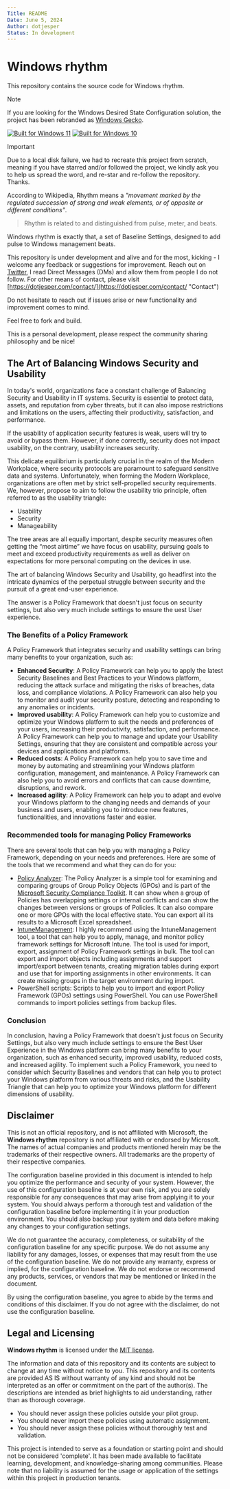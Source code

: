 ```yaml
---
Title: README
Date: June 5, 2024
Author: dotjesper
Status: In development
---
```


# Windows rhythm

This repository contains the source code for Windows rhythm.

> [!NOTE] 
> If you are looking for the Windows Desired State Configuration solution, the project has been rebranded as [Windows Gecko](https://github.com/dotjesper/windows-gecko "Windows Gecko").

[![Built for Windows 11](https://img.shields.io/badge/Built%20for%20Windows%2011-Yes-blue?style=flat)](https://windows.com/ "Built for Windows 11")
[![Built for Windows 10](https://img.shields.io/badge/Built%20for%20Windows%2010-Yes-blue?style=flat)](https://windows.com/ "Built for Windows 10")

> [!IMPORTANT]  
> Due to a local disk failure, we had to recreate this project from scratch, meaning if you have starred and/or followed the project, we kindly ask you to help us spread the word, and re-star and re-follow the repository. Thanks.

According to Wikipedia, Rhythm means a *"movement marked by the regulated succession of strong and weak elements, or of opposite or different conditions"*.

> Rhythm is related to and distinguished from pulse, meter, and beats.

Windows rhythm is exactly that, a set of Baseline Settings, designed to add pulse to Windows management beats.

This repository is under development and alive and for the most, kicking - I welcome any feedback or suggestions for improvement. Reach out on [Twitter](https://twitter.com/dotjesper "dotjesper"), I read Direct Messages (DMs) and allow them from people I do not follow. For other means of contact, please visit [https://dotjesper.com/contact/](https://dotjesper.com/contact/ "Contact")

Do not hesitate to reach out if issues arise or new functionality and improvement comes to mind.

Feel free to fork and build.

This is a personal development, please respect the community sharing philosophy and be nice!

## The Art of Balancing Windows Security and Usability

In today's world, organizations face a constant challenge of Balancing Security and Usability in IT systems. Security is essential to protect data, assets, and reputation from cyber threats, but it can also impose restrictions and limitations on the users, affecting their productivity, satisfaction, and performance.

If the usability of application security features is weak, users will try to avoid or bypass them. However, if done correctly, security does not impact usability, on the contrary, usability increases security.

This delicate equilibrium is particularly crucial in the realm of the Modern Workplace, where security protocols are paramount to safeguard sensitive data and systems. Unfortunately, when forming the Modern Workplace, organizations are often met by strict self-propelled security requirements. We, however, propose to aim to follow the usability trio principle, often referred to as the usability triangle:

- Usability
- Security
- Manageability

The tree areas are all equally important, despite security measures often getting the “most airtime” we have focus on usability, pursuing goals to meet and exceed productivity requirements as well as deliver on expectations for more personal computing on the devices in use.

The art of balancing Windows Security and Usability, go headfirst into the intricate dynamics of the perpetual struggle between security and the pursuit of a great end-user experience.

The answer is a Policy Framework that doesn't just focus on security settings, but also very much include settings to ensure the uest User experience.

### The Benefits of a Policy Framework

A Policy Framework that integrates security and usability settings can bring many benefits to your organization, such as:

- **Enhanced Security**: A Policy Framework can help you to apply the latest Security Baselines and Best Practices to your Windows platform, reducing the attack surface and mitigating the risks of breaches, data loss, and compliance violations. A Policy Framework can also help you to monitor and audit your security posture, detecting and responding to any anomalies or incidents.
- **Improved usability**: A Policy Framework can help you to customize and optimize your Windows platform to suit the needs and preferences of your users, increasing their productivity, satisfaction, and performance. A Policy Framework can help you to manage and update your Usability Settings, ensuring that they are consistent and compatible across your devices and applications and platforms.
- **Reduced costs**: A Policy Framework can help you to save time and money by automating and streamlining your Windows platform configuration, management, and maintenance. A Policy Framework can also help you to avoid errors and conflicts that can cause downtime, disruptions, and rework.
- **Increased agility**: A Policy Framework can help you to adapt and evolve your Windows platform to the changing needs and demands of your business and users, enabling you to introduce new features, functionalities, and innovations faster and easier.

### Recommended tools for managing Policy Frameworks

There are several tools that can help you with managing a Policy Framework, depending on your needs and preferences. Here are some of the tools that we recommend and what they can do for you: 

- [Policy Analyzer](https://www.microsoft.com/en-us/download/details.aspx?id=55319 "Policy Analyzer"): The Policy Analyzer is a simple tool for examining and comparing groups of Group Policy Objects (GPOs) and is part of the [Microsoft Security Compliance Toolkit](https://www.microsoft.com/en-us/download/details.aspx?id=55319 "Microsoft Security Compliance Toolkit"). It can show when a group of Policies has overlapping settings or internal conflicts and can show the changes between versions or groups of Policies. It can also compare one or more GPOs with the local effective state. You can export all its results to a Microsoft Excel spreadsheet. 
- [IntuneManagement](https://github.com/Micke-K/IntuneManagement "IntuneManagement"): I highly recommend using the IntuneManagement tool, a tool that can help you to apply, manage, and monitor policy framework settings for Microsoft Intune. The tool is used for import, export, assignment of Policy Framework settings in bulk. The tool can export and import objects including assignments and support import/export between tenants, creating migration tables during export and use that for importing assignments in other environments. It can create missing groups in the target environment during import. 
- PowerShell scripts: Scripts to help you to import and export Policy Framework (GPOs) settings using PowerShell. You can use PowerShell commands to import policies settings from backup files. 

### Conclusion

In conclusion, having a Policy Framework that doesn't just focus on Security Settings, but also very much include settings to ensure the Best User Experience in the Windows platform can bring many benefits to your organization, such as enhanced security, improved usability, reduced costs, and increased agility.
To implement such a Policy Framework, you need to consider which Security Baselines and vendors that can help you to protect your Windows platform from various threats and risks, and the Usability Triangle that can help you to optimize your Windows platform for different dimensions of usability.

## Disclaimer

This is not an official repository, and is not affiliated with Microsoft, the **Windows rhythm** repository is not affiliated with or endorsed by Microsoft. The names of actual companies and products mentioned herein may be the trademarks of their respective owners. All trademarks are the property of their respective companies.

The configuration baseline provided in this document is intended to help you optimize the performance and security of your system. However, the use of this configuration baseline is at your own risk, and you are solely responsible for any consequences that may arise from applying it to your system. You should always perform a thorough test and validation of the configuration baseline before implementing it in your production environment. You should also backup your system and data before making any changes to your configuration settings.

We do not guarantee the accuracy, completeness, or suitability of the configuration baseline for any specific purpose. We do not assume any liability for any damages, losses, or expenses that may result from the use of the configuration baseline. We do not provide any warranty, express or implied, for the configuration baseline. We do not endorse or recommend any products, services, or vendors that may be mentioned or linked in the document.

By using the configuration baseline, you agree to abide by the terms and conditions of this disclaimer. If you do not agree with the disclaimer, do not use the configuration baseline.

## Legal and Licensing

**Windows rhythm** is licensed under the [MIT license](./blob/main/LICENSE "MIT license").

The information and data of this repository and its contents are subject to change at any time without notice to you. This repository and its contents are provided AS IS without warranty of any kind and should not be interpreted as an offer or commitment on the part of the author(s). The descriptions are intended as brief highlights to aid understanding, rather than as thorough coverage.

- You should never assign these policies outside your pilot group.
- You should never import these policies using automatic assignment.
- You should never assign these policies without thoroughly test and validation.

This project is intended to serve as a foundation or starting point and should not be considered 'complete'. It has been made available to facilitate learning, development, and knowledge-sharing among communities. Please note that no liability is assumed for the usage or application of the settings within this project in production tenants.